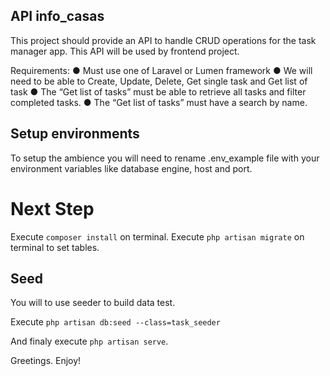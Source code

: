 ## API info_casas
This project should provide an API to handle CRUD operations for the task manager app.
This API will be used by frontend project.

Requirements:
● Must use one of Laravel or Lumen framework
● We will need to be able to Create, Update, Delete, Get single task and Get list of task
● The “Get list of tasks” must be able to retrieve all tasks and filter completed tasks.
● The “Get list of tasks” must have a search by name.

## Setup environments
To setup the ambience you will need to rename .env_example file with your environment variables like database engine, host and port.

# Next Step 
Execute  `composer install` on terminal.
Execute  `php artisan migrate` on terminal to set tables.

## Seed 
You will to use seeder to build data test.

Execute `php artisan db:seed --class=task_seeder` 

And finaly execute `php artisan serve`.

Greetings. Enjoy!


